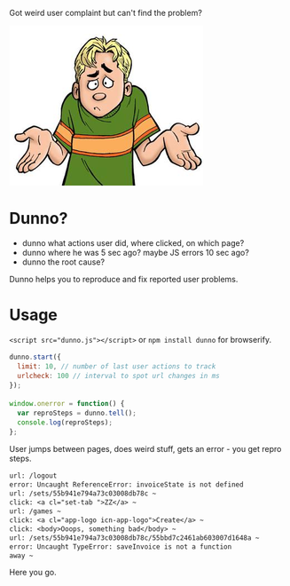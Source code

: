 Got weird user complaint but can't find the problem?

![Dunno?](/dunno.jpeg?raw=true)

Dunno?
==
- dunno what actions user did, where clicked, on which page?
- dunno where he was 5 sec ago? maybe JS errors 10 sec ago?
- dunno the root cause?

Dunno helps you to reproduce and fix reported user problems.

Usage
==
```<script src="dunno.js"></script>```
or ```npm install dunno``` for browserify.

```js
dunno.start({
  limit: 10, // number of last user actions to track
  urlcheck: 100 // interval to spot url changes in ms
});

window.onerror = function() {
  var reproSteps = dunno.tell();
  console.log(reproSteps);
};
```

User jumps between pages, does weird stuff, gets an error - you get repro steps.

```
url: /logout
error: Uncaught ReferenceError: invoiceState is not defined
url: /sets/55b941e794a73c03008db78c ~
click: <a cl="set-tab ">ZZ</a> ~
url: /games ~
click: <a cl="app-logo icn-app-logo">Create</a> ~
click: <body>Ooops, something bad</body> ~
url: /sets/55b941e794a73c03008db78c/55bbd7c2461ab603007d1648a ~
error: Uncaught TypeError: saveInvoice is not a function
away ~
```

Here you go.
